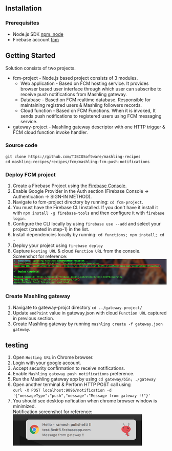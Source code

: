 ## Installation
### Prerequisites
* Node.js SDK [npm, node](https://nodejs.org/en/download/)
* Firebase account [fcm](https://firebase.google.com/)

## Getting Started
Solution consists of two projects.
* fcm-project - Node.js based project consists of 3 modules.
    * Web application - Based on FCM hosting service. It provides browser based user interface through which user can subscribe to receive push notifications from Mashling gateway.
    * Database - Based on FCM realtime database. Responsible for maintaining registred users & Mashling followers records.
    * Cloud function - Based on FCM Functions. When it is invoked, It sends push notifications to registered users using FCM messaging service.
* gateway-project - Mashling gateway descriptor with one HTTP trigger & FCM cloud function invoke handler.

### Source code
    git clone https://github.com/TIBCOSoftware/mashling-recipes
	cd mashling-recipes/recipes/fcm/mashling-fcm-push-notifications

### Deploy FCM project

1. Create a Firebase Project using the [Firebase Console](https://console.firebase.google.com/).
2. Enable Google Provider in the Auth section (Firebase Console -> Authentication -> SIGN-IN METHOD).
3. Navigate to fcm-project directory by running: `cd fcm-project`.
4. You must have the Firebase CLI installed. If you don't have it install it with `npm install -g firebase-tools` and then configure it with `firebase login`.
5. Configure the CLI locally by using `firebase use --add` and select your project (created in step-1) in the list.
6. Install dependencies locally by running: `cd functions; npm install; cd -`
7. Deploy your project using `firebase deploy`
8. Capture `Hosting URL` & cloud `Function URL` from the console.<br>
Screenshot for reference:
![Screenshot](cli_screenshot.png)


### Create Mashling gateway

1. Navigate to gateway-projct directory `cd ../gateway-project/`
2. Update `endPoint` value in gateway.json with cloud `Function URL` captured in previous section.
3. Create Mashling gateway by running `mashling create -f gateway.json gateway`.

## testing

1. Open `Hosting URL` in Chrome browser.
2. Login with your google account.
3. Accept security confirmation to receive notifications.
4. Enable `Mashling gateway push notifications` preference.
5. Run the Mashling gateway app by using `cd gateway/bin; ./gateway`
6. Open another terminal & Perform HTTP POST call using <br>
`
curl -X POST localhost:9096/notification -d '{"messageType":"push","message":"Message from gateway !!"}'
`
7. You should see desktop nofication when chrome browser window is minimized.<br>
Notification screenshot for reference:<br>
![Screenshot](notification_screenshot.png)
